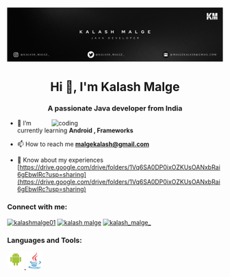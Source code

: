 ![logo](https://github.com/Kalashmalge/Kalashmalge/blob/main/Personal%20Profile%20%20Banner.png)
<h1 align="center">Hi 👋, I'm Kalash Malge</h1>
<h3 align="center">A passionate Java developer from India</h3>
<img align="right" alt="coding" width="400" src="https://uxwing.com/wp-content/themes/uxwing/download/brands-and-social-media/android-icon.png">

- 🌱 I’m currently learning **Android , Frameworks**

- 📫 How to reach me **malgekalash@gmail.com**

- 📄 Know about my experiences [https://drive.google.com/drive/folders/1Vq6SA0DP0ixOZKUsOANxbRai6gEbwlRc?usp=sharing](https://drive.google.com/drive/folders/1Vq6SA0DP0ixOZKUsOANxbRai6gEbwlRc?usp=sharing)

<h3 align="left">Connect with me:</h3>
<p align="left">
<a href="https://twitter.com/kalashmalge01" target="blank"><img align="center" src="https://raw.githubusercontent.com/rahuldkjain/github-profile-readme-generator/master/src/images/icons/Social/twitter.svg" alt="kalashmalge01" height="30" width="40" /></a>
<a href="https://linkedin.com/in/kalash malge" target="blank"><img align="center" src="https://raw.githubusercontent.com/rahuldkjain/github-profile-readme-generator/master/src/images/icons/Social/linked-in-alt.svg" alt="kalash malge" height="30" width="40" /></a>
<a href="https://instagram.com/kalash_malge_" target="blank"><img align="center" src="https://raw.githubusercontent.com/rahuldkjain/github-profile-readme-generator/master/src/images/icons/Social/instagram.svg" alt="kalash_malge_" height="30" width="40" /></a>
</p>

<h3 align="left">Languages and Tools:</h3>
<p align="left"> <a href="https://developer.android.com" target="_blank" rel="noreferrer"> <img src="https://raw.githubusercontent.com/devicons/devicon/master/icons/android/android-original-wordmark.svg" alt="android" width="40" height="40"/> </a> <a href="https://www.java.com" target="_blank" rel="noreferrer"> <img src="https://raw.githubusercontent.com/devicons/devicon/master/icons/java/java-original.svg" alt="java" width="40" height="40"/> </a> </p>
